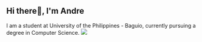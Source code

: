 ## Hi there👋, I'm Andre

I am a student at University of the Philippines - Baguio, currently pursuing a degree in Computer Science.
<img src="https://github-readme-stats.vercel.app/api/top-langs/?username=AndreBryant" align=center/>
<!--
**AndreBryant/AndreBryant** is a ✨ _special_ ✨ repository because its `README.md` (this file) appears on your GitHub profile.

Here are some ideas to get you started:

- 🔭 I’m currently working on ...
- 🌱 I’m currently learning ...
- 👯 I’m looking to collaborate on ...
- 🤔 I’m looking for help with ...
- 💬 Ask me about ...
- 📫 How to reach me: ...
- 😄 Pronouns: ...
- ⚡ Fun fact: ...
-->

